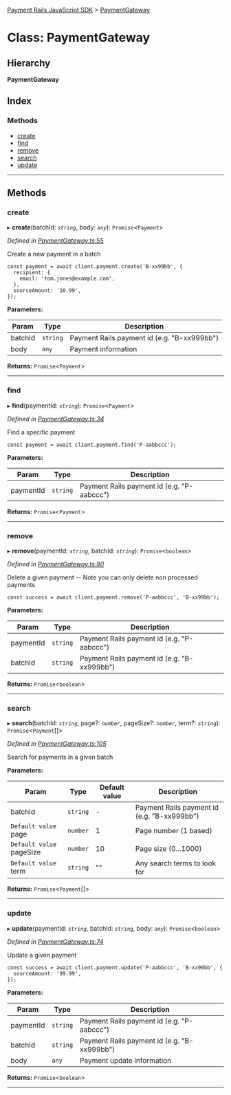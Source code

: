 [Payment Rails JavaScript SDK](../README.md) > [PaymentGateway](../classes/paymentgateway.md)

# Class: PaymentGateway

## Hierarchy

**PaymentGateway**

## Index

### Methods

* [create](paymentgateway.md#create)
* [find](paymentgateway.md#find)
* [remove](paymentgateway.md#remove)
* [search](paymentgateway.md#search)
* [update](paymentgateway.md#update)

---

## Methods

<a id="create"></a>

###  create

▸ **create**(batchId: *`string`*, body: *`any`*): `Promise`<`Payment`>

*Defined in [PaymentGateway.ts:55](https://github.com/PaymentRails/javascript-sdk/blob/c3121c6/lib/PaymentGateway.ts#L55)*

Create a new payment in a batch

    const payment = await client.payment.create('B-xx99bb', {
      recipient: {
        email: 'tom.jones@example.com',
      },
      sourceAmount: '10.99',
    });

**Parameters:**

| Param | Type | Description |
| ------ | ------ | ------ |
| batchId | `string` |  Payment Rails payment id (e.g. "B-xx999bb") |
| body | `any` |  Payment information |

**Returns:** `Promise`<`Payment`>

___
<a id="find"></a>

###  find

▸ **find**(paymentId: *`string`*): `Promise`<`Payment`>

*Defined in [PaymentGateway.ts:34](https://github.com/PaymentRails/javascript-sdk/blob/c3121c6/lib/PaymentGateway.ts#L34)*

Find a specific payment

    const payment = await client.payment.find('P-aabbccc');

**Parameters:**

| Param | Type | Description |
| ------ | ------ | ------ |
| paymentId | `string` |  Payment Rails payment id (e.g. "P-aabccc") |

**Returns:** `Promise`<`Payment`>

___
<a id="remove"></a>

###  remove

▸ **remove**(paymentId: *`string`*, batchId: *`string`*): `Promise`<`boolean`>

*Defined in [PaymentGateway.ts:90](https://github.com/PaymentRails/javascript-sdk/blob/c3121c6/lib/PaymentGateway.ts#L90)*

Delete a given payment -- Note you can only delete non processed payments

    const success = await client.payment.remove('P-aabbccc', 'B-xx99bb');

**Parameters:**

| Param | Type | Description |
| ------ | ------ | ------ |
| paymentId | `string` |  Payment Rails payment id (e.g. "P-aabccc") |
| batchId | `string` |  Payment Rails payment id (e.g. "B-xx999bb") |

**Returns:** `Promise`<`boolean`>

___
<a id="search"></a>

###  search

▸ **search**(batchId: *`string`*, page?: *`number`*, pageSize?: *`number`*, term?: *`string`*): `Promise`<`Payment`[]>

*Defined in [PaymentGateway.ts:105](https://github.com/PaymentRails/javascript-sdk/blob/c3121c6/lib/PaymentGateway.ts#L105)*

Search for payments in a given batch

**Parameters:**

| Param | Type | Default value | Description |
| ------ | ------ | ------ | ------ |
| batchId | `string` | - |  Payment Rails payment id (e.g. "B-xx999bb") |
| `Default value` page | `number` | 1 |  Page number (1 based) |
| `Default value` pageSize | `number` | 10 |  Page size (0...1000) |
| `Default value` term | `string` | &quot;&quot; |  Any search terms to look for |

**Returns:** `Promise`<`Payment`[]>

___
<a id="update"></a>

###  update

▸ **update**(paymentId: *`string`*, batchId: *`string`*, body: *`any`*): `Promise`<`boolean`>

*Defined in [PaymentGateway.ts:74](https://github.com/PaymentRails/javascript-sdk/blob/c3121c6/lib/PaymentGateway.ts#L74)*

Update a given payment

    const success = await client.payment.update('P-aabbccc', 'B-xx99bb', {
      sourceAmount: '99.99',
    });

**Parameters:**

| Param | Type | Description |
| ------ | ------ | ------ |
| paymentId | `string` |  Payment Rails payment id (e.g. "P-aabccc") |
| batchId | `string` |  Payment Rails payment id (e.g. "B-xx999bb") |
| body | `any` |  Payment update information |

**Returns:** `Promise`<`boolean`>

___

